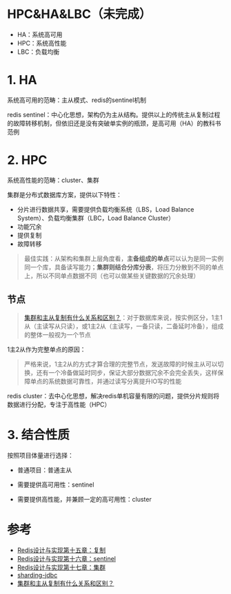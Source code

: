 # HPC&HA&LBC（未完成）

- HA：系统高可用
- HPC：系统高性能
- LBC：负载均衡

# **1. HA**

系统高可用的范畴：主从模式、redis的sentinel机制

redis sentinel：中心化思想，架构仍为主从结构。提供以上的传统主从复制过程的故障转移机制，但依旧还是没有突破单实例的瓶颈，是高可用（HA）的教科书范例

# **2. HPC**

系统高性能的范畴：cluster、集群

集群是分布式数据库方案，提供以下特性：
- 分片进行数据共享，需要提供负载均衡系统（LBS，Load Balance System）、负载均衡集群（LBC，Load Balance Cluster）
- 功能冗余
- 提供复制
- 故障转移

> 最佳实践：从架构和集群上层角度看，**主备组成的单点**可以认为是同一实例同一个库，具备读写能力；**集群则结合分库分表**，将压力分散到不同的单点上，所以不同单点数据不同（也可以做某些关键数据的冗余处理）

## **节点**

> [集群和主从复制有什么关系和区别？](https://www.zhihu.com/question/34366991)：对于数据库来说，按实例区分，1主1从（主读写从只读），或1主2从（主读写，一备只读，二备延时冷备），组成的整体一般视为一个节点

1主2从作为完整单点的原因：

> 严格来说，1主2从的方式才算合理的完整节点，发送故障的时候主从可以切换，还有一个冷备做延时同步，保证大部分数据冗余不会完全丢失，这样保障单点的系统数据可靠性，并通过读写分离提升IO写的性能

redis cluster：去中心化思想，解决redis单机容量有限的问题，提供分片规则将数据进行分配，专注于高性能（HPC）

# **3. 结合性质**

按照项目体量进行选择：

- 普通项目：普通主从

- 需要提供高可用性：sentinel

- 需要提供高性能，并兼顾一定的高可用性：cluster

<!--
后续规划：
1. LBC概念认知，基本应用，常见的LB，负载原理

2. HA在数据库、应用服务上的不同体现

3. HPC在数据库、应用服务上的不同体现
 -->

# 参考
- [Redis设计与实现第十五章：复制]()
- [Redis设计与实现第十六章：sentinel]()
- [Redis设计与实现第十七章：集群]()
- [sharding-jdbc]()
- [集群和主从复制有什么关系和区别？](https://www.zhihu.com/question/34366991)